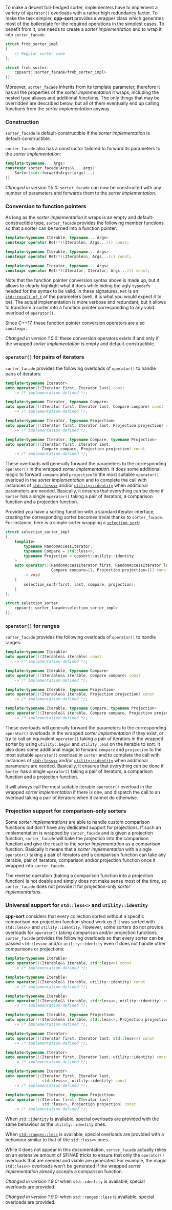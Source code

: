 To make a decent full-fledged sorter, implementers have to implement a variety of `operator()` overloads with a rather high redundancy factor. To make the task simpler, **cpp-sort** provides a wrapper class which generates most of the boilerplate for the required operations in the simplest cases. To benefit from it, one needs to create a *sorter implementation* and to wrap it into `sorter_facade`:

```cpp
struct frob_sorter_impl
{
    // Regular sorter code
};

struct frob_sorter:
    cppsort::sorter_facade<frob_sorter_impl>
{};
```

Moreover, `sorter_facade` inherits from its template parameter, therefore it has all the properties of the *sorter implementation* it wraps, including the nested type aliases and additional functions. The only things that may be overridden are described below, but all of them eventually end up calling functions from the *sorter implementation* anyway.

### Construction

`sorter_facade` is default-constructible if the *sorter implementation* is default-constructible.

`sorter_facade` also has a constructor tailored to forward its parameters to the *sorter implementation*:

```cpp
template<typename... Args>
constexpr sorter_facade(Args&&... args):
    Sorter(std::forward<Args>(args)...)
{}
```

*Changed in version 1.5.0:* `sorter_facade` can now be constructed with any number of parameters and forwards them to the *sorter implementation*.

### Conversion to function pointers

As long as the *sorter implementation* it wraps is an empty and default-constructible type, `sorter_facade` provides the following member functions so that a sorter can be turned into a function pointer:

```cpp
template<typename Iterable, typename... Args>
constexpr operator Ret(*)(Iterable&, Args...)() const;

template<typename Iterable, typename... Args>
constexpr operator Ret(*)(Iterable&&, Args...)() const;

template<typename Iterator, typename... Args>
constexpr operator Ret(*)(Iterator, Iterator, Args...)() const;
```

Note that the function pointer conversion syntax above is made up, but it allows to clearly highlight what it does while hiding the ugly `typedef`s needed for the syntax to be valid. In these signatures, `Ret` is an [`std::result_of_t`](http://en.cppreference.com/w/cpp/types/result_of) of the parameters (well, it is what you would expect it to be). The actual implementation is more verbose and redundant, but it allows to transform a sorter into a function pointer corresponding to any valid overload of `operator()`.

Since C++17, these function pointer conversion operators are also `constexpr`.

*Changed in version 1.5.0:* these conversion operators exists if and only if the wrapped *sorter implementation* is empty and default-constructible.

### `operator()` for pairs of iterators

`sorter_facade` provides the following overloads of `operator()` to handle pairs of iterators:

```cpp
template<typename Iterator>
auto operator()(Iterator first, Iterator last) const
    -> /* implementation-defined */;

template<typename Iterator, typename Compare>
auto operator()(Iterator first, Iterator last, Compare compare) const
    -> /* implementation-defined */;

template<typename Iterator, typename Projection>
auto operator()(Iterator first, Iterator last, Projection projection) const
    -> /* implementation-defined */;

template<typename Iterator, typename Compare, typename Projection>
auto operator()(Iterator first, Iterator last,
                Compare compare, Projection projection) const
    -> /* implementation-defined */;
```

These overloads will generally forward the parameters to the corresponding `operator()` in the wrapped *sorter implementation*. It does some additional magic to forward `compare` and `projection` to the most suitable `operator()` overload in the *sorter implementation* and to complete the call with instances of [`std::less<>`](http://en.cppreference.com/w/cpp/utility/functional/less_void) and/or [`utility::identity`](https://github.com/Morwenn/cpp-sort/wiki/Miscellaneous-utilities#miscellaneous-function-objects) when additional parameters are needed. Basically, it ensures that everything can be done if `Sorter` has a single `operator()` taking a pair of iterators, a comparison function and a projection function.

Provided you have a sorting function with a standard iterator interface, creating the corresponding sorter becomes trivial thanks to `sorter_facade`. For instance, here is a simple sorter wrapping a [`selection_sort`](https://en.wikipedia.org/wiki/Selection_sort):

```cpp
struct selection_sorter_impl
{
    template<
        typename RandomAccessIterator,
        typename Compare = std::less<>,
        typename Projection = cppsort::utility::identity
    >
    auto operator()(RandomAccessIterator first, RandomAccessIterator last,
                    Compare compare={}, Projection projection={}) const
        -> void
    {
        selection_sort(first, last, compare, projection);
    }
};

struct selection_sorter:
    cppsort::sorter_facade<selection_sorter_impl>
{};
```

### `operator()` for ranges

`sorter_facade` provides the following overloads of `operator()` to handle ranges:

```cpp
template<typename Iterable>
auto operator()(Iterable&& iterable) const
    -> /* implementation-defined */;

template<typename Iterable, typename Compare>
auto operator()(Iterable&& iterable, Compare compare) const
    -> /* implementation-defined */;

template<typename Iterable, typename Projection>
auto operator()(Iterable&& iterable, Projection projection) const
    -> /* implementation-defined */;

template<typename Iterable, typename Compare, typename Projection>
auto operator()(Iterable&& iterable, Compare compare, Projection projection) const
    -> /* implementation-defined */;
```

These overloads will generally forward the parameters to the corresponding `operator()` overloads in the wrapped *sorter implementation* if they exist, or try to call an equivalent `operator()` taking a pair of iterators in the wrapped sorter by using `utility::begin` and `utility::end` on the iterable to sort. It also does some additional magic to forward `compare` and `projection` to the most suitable `operator()` overload in `sorter` and to complete the call with instances of [`std::less<>`](http://en.cppreference.com/w/cpp/utility/functional/less_void) and/or [`utility::identity`](https://github.com/Morwenn/cpp-sort/wiki/Miscellaneous-utilities#miscellaneous-function-objects) when additional parameters are needed. Basically, it ensures that everything can be done if `Sorter` has a single `operator()` taking a pair of iterators, a comparison function and a projection function.

It will always call the most suitable iterable `operator()` overload in the wrapped *sorter implementation* if there is one, and dispatch the call to an overload taking a pair of iterators when it cannot do otherwise.

### Projection support for comparison-only sorters

Some *sorter implementations* are able to handle custom comparison functions but don't have any dedicated support for projections. If such an implementation is wrapped by `sorter_facade` and is given a projection function, `sorter_facade` will bake the projection into the comparison function and give the result to the *sorter implementation* as a comparison function. Basically it means that a *sorter implementation* with a single `operator()` taking a pair of iterators and a comparison function can take any iterable, pair of iterators, comparison and/or projection function once it wrapped into `sorter_facade`.

The reverse operation (baking a comparison function into a projection function) is not doable and simply does not make sense most of the time, so `sorter_facade` does not provide it for projection-only *sorter implementations*.

### Universal support for `std::less<>` and `utility::identity`

**cpp-sort** considers that every collection sorted without a specific comparison nor projection function shoud work *as if* it was sorted with `std::less<>` and `utility::identity`. However, some sorters do not provide overloads for `operator()` taking comparison and/or projection functions. `sorter_facade` provides the following overloads so that every sorter can be passed `std::less<>` and/or `utility::identity` even if does not handle other comparisons or projections:

```cpp
template<typename Iterable>
auto operator()(Iterable&& iterable, std::less<>) const
    -> /* implementation-defined */;

template<typename Iterable>
auto operator()(Iterable&& iterable, utility::identity) const
    -> /* implementation-defined */;

template<typename Iterable>
auto operator()(Iterable&& iterable, std::less<>, utility::identity) const
    -> /* implementation-defined */;

template<typename Iterable, typename Projection>
auto operator()(Iterable&& iterable, std::less<>, Projection projection) const
    -> /* implementation-defined */;

template<typename Iterator>
auto operator()(Iterator first, Iterator last, std::less<>) const
    -> /* implementation-defined */;

template<typename Iterator>
auto operator()(Iterator first, Iterator last, utility::identity) const
    -> /* implementation-defined */;

template<typename Iterator>
auto operator()(Iterator first, Iterator last,
                std::less<>, utility::identity) const
    -> /* implementation-defined */;

template<typename Iterator, typename Projection>
auto operator()(Iterator first, Iterator last,
                std::less<>, Projection projection) const
    -> /* implementation-defined */;
```

When [`std::identity`](https://en.cppreference.com/w/cpp/utility/functional/identity) is available, special overloads are provided with the same behaviour as the `utility::identity` ones.

When [`std::ranges::less`](https://en.cppreference.com/w/cpp/utility/functional/ranges/less) is available, special overloads are provided with a behaviour similar to that of the `std::less<>` ones.

While it does not appear in this documentation, `sorter_facade` actually relies on an extensive amount of SFINAE tricks to ensure that only the `operator()` overloads that are needed and viable are generated. For example, the magic `std::less<>` overloads won't be generated if the wrapped *sorter implementation* already accepts a comparison function.

*Changed in version 1.9.0:* when `std::identity` is available, special overloads are provided.

*Changed in version 1.9.0:* when `std::ranges::less` is available, special overloads are provided.
